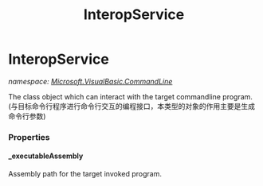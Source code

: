 ﻿---
title: InteropService
---

# InteropService
_namespace: [Microsoft.VisualBasic.CommandLine](N-Microsoft.VisualBasic.CommandLine.html)_

The class object which can interact with the target commandline program.(与目标命令行程序进行命令行交互的编程接口，本类型的对象的作用主要是生成命令行参数)




### Properties

#### _executableAssembly
Assembly path for the target invoked program.
